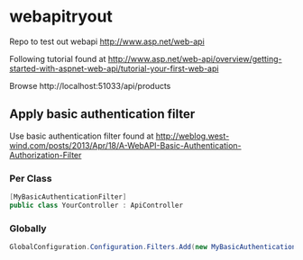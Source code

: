 # webapitryout
Repo to test out webapi http://www.asp.net/web-api

Following tutorial found at http://www.asp.net/web-api/overview/getting-started-with-aspnet-web-api/tutorial-your-first-web-api

Browse http://localhost:51033/api/products

## Apply basic authentication filter

Use basic authentication filter found at http://weblog.west-wind.com/posts/2013/Apr/18/A-WebAPI-Basic-Authentication-Authorization-Filter

### Per Class
```c#
[MyBasicAuthenticationFilter]
public class YourController : ApiController
```

### Globally
```c#
GlobalConfiguration.Configuration.Filters.Add(new MyBasicAuthenticationFilter());
```



